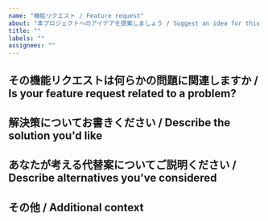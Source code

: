 ```yaml
---
name: "機能リクエスト / Feature request"
about: "本プロジェクトへのアイデアを提案しましょう / Suggest an idea for this project"
title: ""
labels: ""
assignees: ""
---
```


## その機能リクエストは何らかの問題に関連しますか / Is your feature request related to a problem?

<!--
  その問題がどのようなものか簡潔明瞭に記述してください。（例）私は，～な時はいつも不満を抱えています。
  A clear and concise description of what the problem is. Ex. I'm always frustrated when [...]
-->

## 解決策についてお書きください / Describe the solution you'd like

<!--
  何が起きることを望むのかについて簡明な記述をお願いいたします。
  A clear and concise description of what you want to happen.
-->

## あなたが考える代替案についてご説明ください / Describe alternatives you've considered

<!--
  そのほかの解決策やお考えの機能について簡明に記述してください。
  A clear and concise description of any alternative solutions or features you've considered.
-->

## その他 / Additional context

<!--
  上記以外に述べたいことやスクリーンショットがありましたら，こちらに追加してください。
  Add any other context or screenshots about the feature request here.
-->
